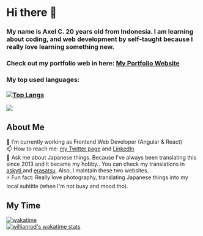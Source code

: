 # Hi there 👋
### My name is Axel C. 20 years old from Indonesia. I am learning about coding, and web development by self-taught because I really love learning something new. 
### Check out my portfolio web in here: <a href="http://axelc.my.id/">My Portfolio Website</a>

### My top used languages: <br></br>[![Top Langs](https://github-readme-stats.vercel.app/api/top-langs/?username=AcD08&layout=compact)](https://github.com/anuraghazra/github-readme-stats)
![](https://komarev.com/ghpvc/?username=AcD08)
## About Me
🌱 I’m currently working as Frontend Web Developer (Angular & React)
<br>
📫 How to reach me: <a href="https://twitter.com/AxelC1012">my Twitter page</a> and <a href="https://www.linkedin.com/in/axel-christopher-960943185/">LinkedIn </a>
<br>
💬 Ask me about Japanese things.  Because I've always been translating this since 2013 and it became my hobby.. You can check my translations in <a href="https://askytisubsite.wordpress.com/">askyti </a>and <a href="https://erasatsu.com/">erasatsu</a>. Also, I maintain these two websites.
<br>
⚡ Fun fact: Really love photography, translating Japanese things into my local subtitle (when I'm not busy and mood tho).

## My Time
[![wakatime](https://wakatime.com/badge/user/ea9a3e17-e56e-453d-8f79-6604485683eb.svg)](https://wakatime.com/@ea9a3e17-e56e-453d-8f79-6604485683eb)
<br>
[![willianrod's wakatime stats](https://github-readme-stats.vercel.app/api/wakatime?username=acd08)](https://github.com/anuraghazra/github-readme-stats)
<!--
**AcD08/AcD08** is a ✨ _special_ ✨ repository because its `README.md` (this file) appears on your GitHub profile.

Here are some ideas to get you started:

- 🔭 I’m currently working on ...
- 🌱 I’m currently learning ...
- 👯 I’m looking to collaborate on ...
- 🤔 I’m looking for help with ...
- 💬 Ask me about ...
- 📫 How to reach me: ...
- 😄 Pronouns: ...
- ⚡ Fun fact: ...
-->
